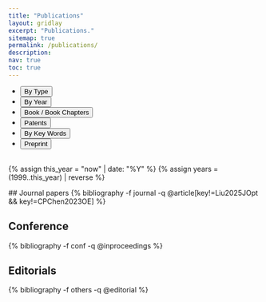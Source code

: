 ```yaml
---
title: "Publications"
layout: gridlay
excerpt: "Publications."
sitemap: true
permalink: /publications/
description:
nav: true
toc: true
---
```


<!-- Navigation Tabs -->
<ul class="nav nav-tabs" style="width:100%; margin: 0 auto;">
<li class="active">
<a data-toggle="tab"><button id="btn_bytype" onclick="ShowOrHide('bytype')">By Type</button></a>
</li>
<li class="">
<a data-toggle="tab"><button id="btn_byyear" onclick="ShowOrHide('byyear')">By Year</button></a>
</li>
<li class="">
<a data-toggle="tab"><button id="btn_bybook" onclick="ShowOrHide('bybook')">Book / Book Chapters</button></a>
</li>
<li class="">
<a data-toggle="tab"><button id="btn_bypatent" onclick="ShowOrHide('bypatent')">Patents</button></a>
</li>
<li class="">
<a data-toggle="tab"><button id="btn_bygroup" onclick="ShowOrHide('bygroup')">By Key Words</button></a>
</li>
<li class="">
<a data-toggle="tab"><button id="btn_inpress" onclick="ShowOrHide('inpress')">Preprint</button></a>
</li>
</ul>

<br>

{% assign this_year = "now" | date: "%Y" %}
{% assign years = (1999..this_year) | reverse %}

<script>var byyeartext = "year"; var bytypetext = "type";</script>

<!-- Display by Year -->
<div id="byyear" style="display:none;">
{% for y in years %}
<h3 id="{{ y }}">{{ y }}</h3>
{% bibliography -f journal -f conf -q @*[year={{ y }}]* %}
{% endfor %}
</div>

<!-- Patents -->
<div id="bypatent" style="display:none;">
{% bibliography -f others -q @patent %}
</div>

<!-- Display by Key Words (with in-page links) -->
<div id="bygroup" style="display:none;">
<strong>All keywords:</strong> \| 
{% assign all_groups = "AI and deep learning, biomedical microscopy, compressed sensing, computational imaging, computational lithography, digital holography, education technology, electronic imaging, eye imaging, lensless imaging, light field, machine vision and automation, magnetic resonance imaging, metasurface, microplastics, neuromorphic imaging, optical coherence tomography, speckle, super-resolution" | split: ", " %}{% for group in all_groups %}<a href="#{{ group | slugify }}">{{ group }}</a> \| {% endfor %}

<br>

{% for group in all_groups %}
<h3 id="{{ group | slugify }}"># <strong>{{ group }} </strong></h3>

<h4>Journal Papers</h4>
{% bibliography -f journal -q @article[groups={{ group }}] %}

<h4>Conference Papers</h4>
{% bibliography -f conf -q @inproceedings[groups={{ group }}] %}

<hr> 
<br>
{% endfor %}
</div>

<!-- Books / Book Chapters -->
<div id="bybook" style="display:none;">
{% bibliography -f book -q @book %}
</div>

<!-- Preprints -->
<div id="inpress" style="display:none;">
{% bibliography -f journal -q @misc %}
</div>

<!-- Display by Type (Default) -->
<div id="bytype" style="display:block;">
## Journal papers
{% bibliography -f journal -q @article[key!=Liu2025JOpt && key!=CPChen2023OE] %}

## Conference
{% bibliography -f conf -q @inproceedings %}

## Editorials
{% bibliography -f others -q @editorial %}
</div>

<br>
<br>